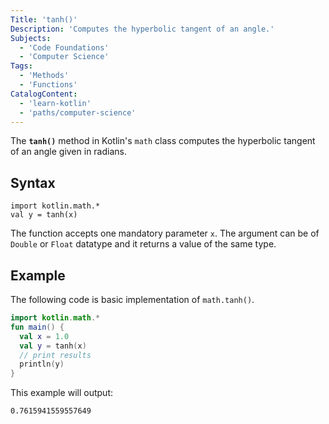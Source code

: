 ```yaml
---
Title: 'tanh()'
Description: 'Computes the hyperbolic tangent of an angle.'
Subjects:
  - 'Code Foundations'
  - 'Computer Science'
Tags:
  - 'Methods'
  - 'Functions'
CatalogContent:
  - 'learn-kotlin'
  - 'paths/computer-science'
---
```


The **`tanh()`** method in Kotlin's `math` class computes the hyperbolic tangent of an angle given in radians.

## Syntax

```pseudo
import kotlin.math.*
val y = tanh(x)
```

The function accepts one mandatory parameter `x`. The argument can be of `Double` or `Float` datatype and it returns a value of the same type.

## Example

The following code is basic implementation of `math.tanh()`.

```kotlin
import kotlin.math.*
fun main() {
  val x = 1.0
  val y = tanh(x)
  // print results
  println(y)
}
```

This example will output:

```shell
0.7615941559557649
```
